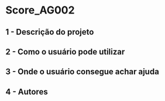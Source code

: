 # Score_AG002
## 1 - Descrição do projeto

## 2 - Como o usuário pode utilizar

## 3 - Onde o usuário consegue achar ajuda

## 4 - Autores
